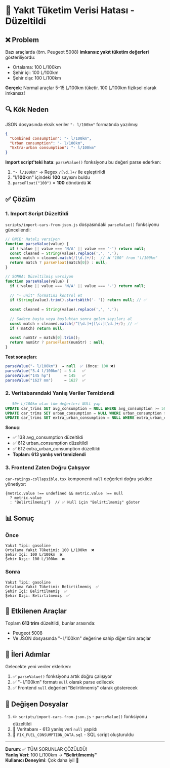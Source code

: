 # 🐛 Yakıt Tüketim Verisi Hatası - Düzeltildi

## ❌ Problem

Bazı araçlarda (örn. Peugeot 5008) **imkansız yakıt tüketim değerleri** gösteriliyordu:
- Ortalama: 100 L/100km
- Şehir içi: 100 L/100km  
- Şehir dışı: 100 L/100km

**Gerçek**: Normal araçlar 5-15 L/100km tüketir. 100 L/100km fiziksel olarak imkansız!

## 🔍 Kök Neden

JSON dosyasında eksik veriler `"- l/100km"` formatında yazılmış:

```json
{
  "Combined consumption": "- l/100km",
  "Urban consumption": "- l/100km",
  "Extra-urban consumption": "- l/100km"
}
```

**Import script'teki hata**: `parseValue()` fonksiyonu bu değeri parse ederken:
1. `"- l/100km"` → Regex `/[\d.]+/` ile eşleştirildi
2. "l/**100**km" içindeki **100** sayısını buldu
3. `parseFloat("100")` = **100** döndürdü ❌

## ✅ Çözüm

### 1. Import Script Düzeltildi

`scripts/import-cars-from-json.js` dosyasındaki `parseValue()` fonksiyonu güncellendi:

```javascript
// ÖNCE: Hatalı versiyon
function parseValue(value) {
  if (!value || value === 'N/A' || value === '-') return null;
  const cleaned = String(value).replace(',', '.');
  const match = cleaned.match(/[\d.]+/);  // ❌ "100" from "l/100km"
  return match ? parseFloat(match[0]) : null;
}

// SONRA: Düzeltilmiş versiyon  
function parseValue(value) {
  if (!value || value === 'N/A' || value === '-') return null;
  
  // "- unit" formatını kontrol et
  if (String(value).trim().startsWith('- ')) return null; // ✅
  
  const cleaned = String(value).replace(',', '.');
  
  // Sadece başta veya boşluktan sonra gelen sayıları al
  const match = cleaned.match(/^[\d.]+|[\s:][\d.]+/); // ✅
  if (!match) return null;
  
  const numStr = match[0].trim();
  return numStr ? parseFloat(numStr) : null;
}
```

**Test sonuçları**:
```javascript
parseValue("- l/100km")  → null  ✅ (önce: 100 ❌)
parseValue("5.4 l/100km") → 5.4   ✅
parseValue("145 hp")      → 145   ✅
parseValue("1627 mm")     → 1627  ✅
```

### 2. Veritabanındaki Yanlış Veriler Temizlendi

```sql
-- 50+ L/100km olan tüm değerleri NULL yap
UPDATE car_trims SET avg_consumption = NULL WHERE avg_consumption >= 50;
UPDATE car_trims SET urban_consumption = NULL WHERE urban_consumption >= 50;
UPDATE car_trims SET extra_urban_consumption = NULL WHERE extra_urban_consumption >= 50;
```

**Sonuç**:
- ✅ 138 avg_consumption düzeltildi
- ✅ 612 urban_consumption düzeltildi  
- ✅ 612 extra_urban_consumption düzeltildi
- **Toplam: 613 yanlış veri temizlendi**

### 3. Frontend Zaten Doğru Çalışıyor

`car-ratings-collapsible.tsx` komponenti `null` değerleri doğru şekilde yönetiyor:

```tsx
{metric.value !== undefined && metric.value !== null 
  ? metric.value 
  : "Belirtilmemiş"}  // ✅ Null için "Belirtilmemiş" göster
```

## 📊 Sonuç

### Önce
```
Yakıt Tipi: gasoline
Ortalama Yakıt Tüketimi: 100 L/100km  ❌
Şehir İçi: 100 L/100km  ❌
Şehir Dışı: 100 L/100km  ❌
```

### Sonra
```
Yakıt Tipi: gasoline
Ortalama Yakıt Tüketimi: Belirtilmemiş  ✅
Şehir İçi: Belirtilmemiş  ✅
Şehir Dışı: Belirtilmemiş  ✅
```

## 🎯 Etkilenen Araçlar

Toplam **613 trim** düzeltildi, bunlar arasında:
- Peugeot 5008
- Ve JSON dosyasında "- l/100km" değerine sahip diğer tüm araçlar

## 🚀 İleri Adımlar

Gelecekte yeni veriler eklerken:
1. ✅ `parseValue()` fonksiyonu artık doğru çalışıyor
2. ✅ "- l/100km" formatı `null` olarak parse edilecek
3. ✅ Frontend `null` değerleri "Belirtilmemiş" olarak gösterecek

## 📝 Değişen Dosyalar

1. ✏️ `scripts/import-cars-from-json.js` - `parseValue()` fonksiyonu düzeltildi
2. 💾 Veritabanı - 613 yanlış veri `null` yapıldı
3. 📄 `FIX_FUEL_CONSUMPTION_DATA.sql` - SQL script oluşturuldu

---

**Durum**: ✅ TÜM SORUNLAR ÇÖZÜLDÜ!  
**Yanlış Veri**: 100 L/100km → **"Belirtilmemiş"**  
**Kullanıcı Deneyimi**: Çok daha iyi! 🎉

